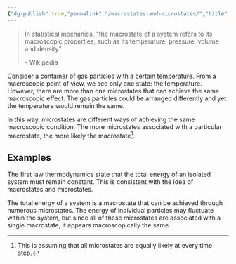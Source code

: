 ```yaml
---
{"dg-publish":true,"permalink":"/macrostates-and-microstates/","title":"Macrostates and microstates","noteIcon":"1","created":"2023-07-08T14:23:51.758-04:00","updated":"2023-07-29T12:33:17.357-04:00"}
---
```



> In statistical mechanics, "the macrostate of a system refers to its macroscopic properties, such as its temperature, pressure, volume and density"
> 
>\- Wikipedia

Consider a container of gas particles with a certain temperature. From a macroscopic point of view, we see only one state: the temperature. However, there are more than one microstates that can achieve the same macroscopic effect. The gas particles could be arranged differently and yet the temperature would remain the same.

In this way, microstates are different ways of achieving the same macroscopic condition. The more microstates associated with a particular macrostate, the more likely the macrostate[^1].


## Examples
The first law thermodynamics state that the total energy of an isolated system must remain constant. This is consistent with the idea of macrostates and microstates.

The total energy of a system is a macrostate that can be achieved through numerous microstates. The energy of individual particles may fluctuate within the system, but since all of these microstates are associated with a single macrostate, it appears macroscopically the same.

[^1]: This is assuming that all microstates are equally likely at every time step.
